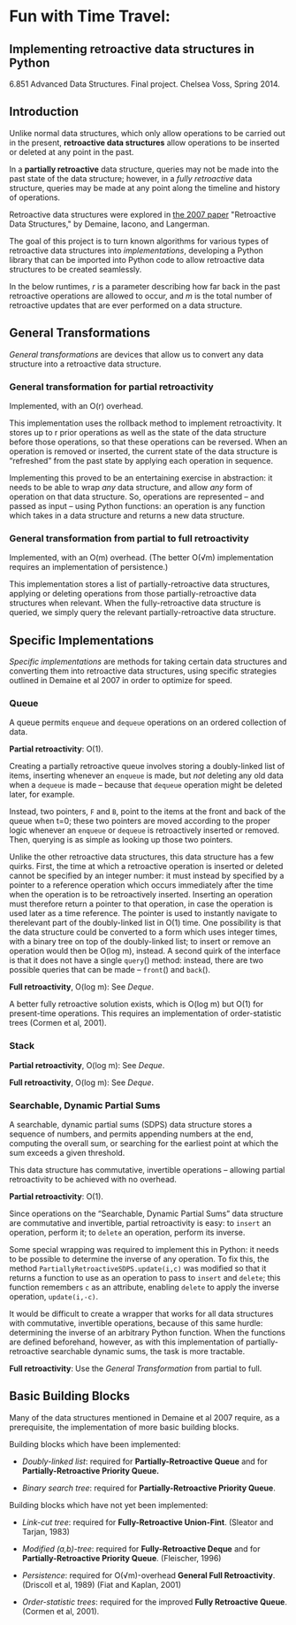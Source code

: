 Fun with Time Travel:
=====================

Implementing retroactive data structures in Python
--------------------------------------------------

6.851 Advanced Data Structures. Final project. Chelsea Voss, Spring 2014.

Introduction
------------

Unlike normal data structures, which only allow operations to be carried out in the present, **retroactive data structures** allow operations to be inserted or deleted at any point in the past.

In a **partially retroactive** data structure, queries may not be made into the past state of the data structure; however, in a *fully retroactive* data structure, queries may be made at any point along the timeline and history of operations.

Retroactive data structures were explored in [the 2007 paper](http://erikdemaine.org/papers/Retroactive_TALG/paper.pdf) "Retroactive Data Structures," by Demaine, Iacono, and Langerman.

The goal of this project is to turn known algorithms for various types of retroactive data structures into *implementations*, developing a Python library that can be imported into Python code to allow retroactive data structures to be created seamlessly.

In the below runtimes, *r* is a parameter describing how far back in the past retroactive operations are allowed to occur, and *m* is the total number of retroactive updates that are ever performed on a data structure.

General Transformations
-----------------------

*General transformations* are devices that allow us to convert any data structure into a retroactive data structure.

### General transformation for partial retroactivity

Implemented, with an O(r) overhead.

This implementation uses the rollback method to implement retroactivity. It stores up to r prior operations as well as the state of the data structure before those operations, so that these operations can be reversed. When an operation is removed or inserted, the current state of the data structure is “refreshed” from the past state by applying each operation in sequence.

Implementing this proved to be an entertaining exercise in abstraction: it needs to be able to wrap *any* data structure, and allow *any* form of operation on that data structure. So, operations are represented – and passed as input – using Python functions: an operation is any function which takes in a data structure and returns a new data structure.

### General transformation from partial to full retroactivity
Implemented, with an O(m) overhead. (The better O(√m) implementation requires an implementation of persistence.)

This implementation stores a list of partially-retroactive data structures, applying or deleting operations from those partially-retroactive data structures when relevant. When the fully-retroactive data structure is queried, we simply query the relevant partially-retroactive data structure.

Specific Implementations
------------------------

*Specific implementations* are methods for taking certain data structures and converting them into retroactive data structures, using specific strategies outlined in Demaine et al 2007 in order to optimize for speed.

### Queue

A queue permits `enqueue` and `dequeue` operations on an ordered collection of data.

**Partial retroactivity**: O(1).

Creating a partially retroactive queue involves storing a doubly-linked list of items, inserting whenever an `enqueue` is made, but *not* deleting any old data when a `dequeue` is made – because that `dequeue` operation might be deleted later, for example.

Instead, two pointers, `F` and `B`, point to the items at the front and back of the queue when t=0; these two pointers are moved according to the proper logic whenever an `enqueue` or `dequeue` is retroactively inserted or removed. Then, querying is as simple as looking up those two pointers.

Unlike the other retroactive data structures, this data structure has a few quirks. First, the time at which a retroactive operation is inserted or deleted cannot be specified by an integer number: it must instead by specified by a pointer to a reference operation which occurs immediately after the time when the operation is to be retroactively inserted. Inserting an operation must therefore return a pointer to that operation, in case the operation is used later as a time reference. The pointer is used to instantly navigate to therelevant part of the doubly-linked list in O(1) time. One possibility is that the data structure could be converted to a form which uses integer times, with a binary tree on top of the doubly-linked list; to insert or remove an operation would then be O(log m), instead. A second quirk of the interface is that it does not have a single `query`() method: instead, there are two possible queries that can be made – `front`() and `back`().

**Full retroactivity**, O(log m): See *Deque*.

A better fully retroactive solution exists, which is O(log m) but O(1) for present-time operations. This requires an implementation of order-statistic trees (Cormen et al, 2001).

### Stack

**Partial retroactivity**, O(log m): See *Deque*.

**Full retroactivity**, O(log m): See *Deque*.

### Searchable, Dynamic Partial Sums

A searchable, dynamic partial sums (SDPS) data structure stores a sequence of numbers, and permits appending numbers at the end, computing the overall sum, or searching for the earliest point at which the sum exceeds a given threshold.

This data structure has commutative, invertible operations – allowing partial retroactivity to be achieved with no overhead.

**Partial retroactivity**: O(1).

Since operations on the “Searchable, Dynamic Partial Sums” data structure are commutative and invertible, partial retroactivity is easy: to `insert` an operation, perform it; to `delete` an operation, perform its inverse.

Some special wrapping was required to implement this in Python: it needs to be possible to determine the inverse of any operation. To fix this, the method `PartiallyRetroactiveSDPS.update(i,c)` was modified so that it returns a function to use as an operation to pass to `insert` and `delete`; this function remembers `c` as an attribute, enabling `delete` to apply the inverse operation, `update(i,-c)`.

It would be difficult to create a wrapper that works for all data structures with commutative, invertible operations, because of this same hurdle: determining the inverse of an arbitrary Python function. When the functions are defined beforehand, however, as with this implementation of partially-retroactive searchable dynamic sums, the task is more tractable.

**Full retroactivity**: Use the *General Transformation* from partial to full.

Basic Building Blocks
---------------------

Many of the data structures mentioned in Demaine et al 2007 require, as a prerequisite, the implementation of more basic building blocks.

Building blocks which have been implemented:

* *Doubly-linked list*: required for **Partially-Retroactive Queue** and for **Partially-Retroactive Priority Queue.**

* *Binary search tree*: required for **Partially-Retroactive Priority Queue**.

Building blocks which have not yet been implemented:

* *Link-cut tree*: required for **Fully-Retroactive Union-Fint**. (Sleator and Tarjan, 1983)

* *Modified (a,b)-tree*: required for **Fully-Retroactive Deque** and for **Partially-Retroactive Priority Queue**. (Fleischer, 1996)

* *Persistence*: required for O(√m)-overhead **General Full Retroactivity**. (Driscoll et al, 1989) (Fiat and Kaplan, 2001)

* *Order-statistic trees*: required for the improved **Fully Retroactive Queue**. (Cormen et al, 2001).
